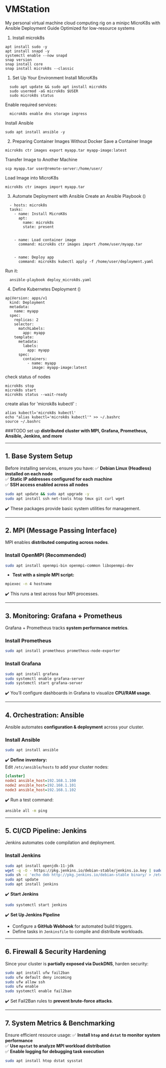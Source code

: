 # VMStation
My personal virtual machine cloud computing rig on a minipc
MicroK8s with Ansible Deployment Guide
Optimized for low-resource systems

1. Install microk8s
```
apt install sudo -y
apt install snapd -y
systemctl enable --now snapd
snap version
snap install core
snap install microk8s --classic
```


1. Set Up Your Environment
Install MicroK8s
```
  sudo apt update && sudo apt install microk8s
  sudo usermod -aG microk8s $USER
  sudo microk8s status
```
Enable required services:
```
  microk8s enable dns storage ingress
```
Install Ansible
```  
sudo apt install ansible -y
```
2. Preparing Container Images Without Docker
Save a Container Image
  ```
microk8s ctr images export myapp.tar myapp-image:latest
```  
Transfer Image to Another Machine
```  
scp myapp.tar user@remote-server:/home/user/
```
Load Image into MicroK8s
```  
microk8s ctr images import myapp.tar
```
3. Automate Deployment with Ansible
Create an Ansible Playbook ()
```
  - hosts: microk8s
  tasks:
    - name: Install MicroK8s
      apt:
        name: microk8s
        state: present


    - name: Load container image
      command: microk8s ctr images import /home/user/myapp.tar


    - name: Deploy app
      command: microk8s kubectl apply -f /home/user/deployment.yaml
```
Run it:
```
  ansible-playbook deploy_microk8s.yaml
```
4. Define Kubernetes Deployment ()
```  
apiVersion: apps/v1
  kind: Deployment
  metadata:
    name: myapp
  spec:
    replicas: 2
    selector:
      matchLabels:
        app: myapp
    template:
      metadata:
        labels:
          app: myapp
      spec:
        containers:
          - name: myapp
            image: myapp-image:latest
```

check status of nodes
```
microk8s stop
microk8s start
microk8s status --wait-ready
```

create alias for 'microk8s kubectl' :
```
alias kubectl='microk8s kubectl'
echo "alias kubectl='microk8s kubectl'" >> ~/.bashrc
source ~/.bashrc
```
###TODO
set up **distributed cluster with MPI, Grafana, Prometheus, Ansible, Jenkins, and more**

---

## **1. Base System Setup**
Before installing services, ensure you have:
✅ **Debian Linux (Headless) installed on each node**  
✅ **Static IP addresses configured for each machine**  
✅ **SSH access enabled across all nodes**  

```bash
sudo apt update && sudo apt upgrade -y
sudo apt install ssh net-tools htop tmux git curl wget
```
✔️ These packages provide basic system utilities for management.

---

## **2. MPI (Message Passing Interface)**
MPI enables **distributed computing across nodes**.

### **Install OpenMPI (Recommended)**
```bash
sudo apt install openmpi-bin openmpi-common libopenmpi-dev
```
- **Test with a simple MPI script:**  
```bash
mpiexec -n 4 hostname
```
✔️ This runs a test across four MPI processes.

---

## **3. Monitoring: Grafana + Prometheus**
Grafana + Prometheus tracks **system performance metrics**.

### **Install Prometheus**
```bash
sudo apt install prometheus prometheus-node-exporter
```
### **Install Grafana**
```bash
sudo apt install grafana
sudo systemctl enable grafana-server
sudo systemctl start grafana-server
```
✔️ You’ll configure dashboards in Grafana to visualize **CPU/RAM usage**.

---

## **4. Orchestration: Ansible**
Ansible automates **configuration & deployment** across your cluster.

### **Install Ansible**
```bash
sudo apt install ansible
```
✔️ **Define inventory:**  
Edit `/etc/ansible/hosts` to add your cluster nodes:
```ini
[cluster]
node1 ansible_host=192.168.1.100
node2 ansible_host=192.168.1.101
node3 ansible_host=192.168.1.102
```
✔️ Run a test command:
```bash
ansible all -m ping
```

---

## **5. CI/CD Pipeline: Jenkins**
Jenkins automates code compilation and deployment.

### **Install Jenkins**
```bash
sudo apt install openjdk-11-jdk
wget -q -O - https://pkg.jenkins.io/debian-stable/jenkins.io.key | sudo apt-key add -
sudo sh -c 'echo deb http://pkg.jenkins.io/debian-stable binary/ > /etc/apt/sources.list.d/jenkins.list'
sudo apt update
sudo apt install jenkins
```
✔️ **Start Jenkins**
```bash
sudo systemctl start jenkins
```
✔️ **Set Up Jenkins Pipeline**
- Configure a **GitHub Webhook** for automated build triggers.
- Define tasks in `Jenkinsfile` to compile and distribute workloads.

---

## **6. Firewall & Security Hardening**
Since your cluster is **partially exposed via DuckDNS**, harden security:
```bash
sudo apt install ufw fail2ban
sudo ufw default deny incoming
sudo ufw allow ssh
sudo ufw enable
sudo systemctl enable fail2ban
```
✔️ Set Fail2Ban rules to **prevent brute-force attacks**.

---

## **7. System Metrics & Benchmarking**
Ensure efficient resource usage:
✅ **Install `htop` and `dstat` to monitor system performance**  
✅ **Use `mpstat` to analyze MPI workload distribution**  
✅ **Enable logging for debugging task execution**  

```bash
sudo apt install htop dstat sysstat
```

